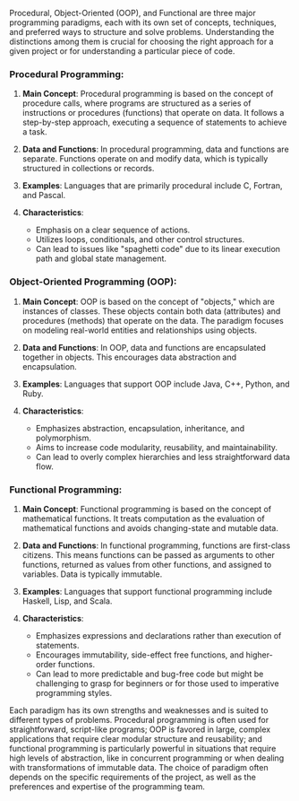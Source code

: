 
  Procedural, Object-Oriented (OOP), and Functional are three major programming paradigms, each with its own set of concepts, techniques, and preferred ways to structure and solve problems. Understanding the distinctions among them is crucial for choosing the right approach for a given project or for understanding a particular piece of code.

### Procedural Programming:

1. **Main Concept**: Procedural programming is based on the concept of procedure calls, where programs are structured as a series of instructions or procedures (functions) that operate on data. It follows a step-by-step approach, executing a sequence of statements to achieve a task.
    
2. **Data and Functions**: In procedural programming, data and functions are separate. Functions operate on and modify data, which is typically structured in collections or records.
    
3. **Examples**: Languages that are primarily procedural include C, Fortran, and Pascal.
    
4. **Characteristics**:
    
    - Emphasis on a clear sequence of actions.
    - Utilizes loops, conditionals, and other control structures.
    - Can lead to issues like "spaghetti code" due to its linear execution path and global state management.

### Object-Oriented Programming (OOP):

1. **Main Concept**: OOP is based on the concept of "objects," which are instances of classes. These objects contain both data (attributes) and procedures (methods) that operate on the data. The paradigm focuses on modeling real-world entities and relationships using objects.
    
2. **Data and Functions**: In OOP, data and functions are encapsulated together in objects. This encourages data abstraction and encapsulation.
    
3. **Examples**: Languages that support OOP include Java, C++, Python, and Ruby.
    
4. **Characteristics**:
    
    - Emphasizes abstraction, encapsulation, inheritance, and polymorphism.
    - Aims to increase code modularity, reusability, and maintainability.
    - Can lead to overly complex hierarchies and less straightforward data flow.

### Functional Programming:

1. **Main Concept**: Functional programming is based on the concept of mathematical functions. It treats computation as the evaluation of mathematical functions and avoids changing-state and mutable data.
    
2. **Data and Functions**: In functional programming, functions are first-class citizens. This means functions can be passed as arguments to other functions, returned as values from other functions, and assigned to variables. Data is typically immutable.
    
3. **Examples**: Languages that support functional programming include Haskell, Lisp, and Scala.
    
4. **Characteristics**:
    
    - Emphasizes expressions and declarations rather than execution of statements.
    - Encourages immutability, side-effect free functions, and higher-order functions.
    - Can lead to more predictable and bug-free code but might be challenging to grasp for beginners or for those used to imperative programming styles.

Each paradigm has its own strengths and weaknesses and is suited to different types of problems. Procedural programming is often used for straightforward, script-like programs; OOP is favored in large, complex applications that require clear modular structure and reusability; and functional programming is particularly powerful in situations that require high levels of abstraction, like in concurrent programming or when dealing with transformations of immutable data. The choice of paradigm often depends on the specific requirements of the project, as well as the preferences and expertise of the programming team.